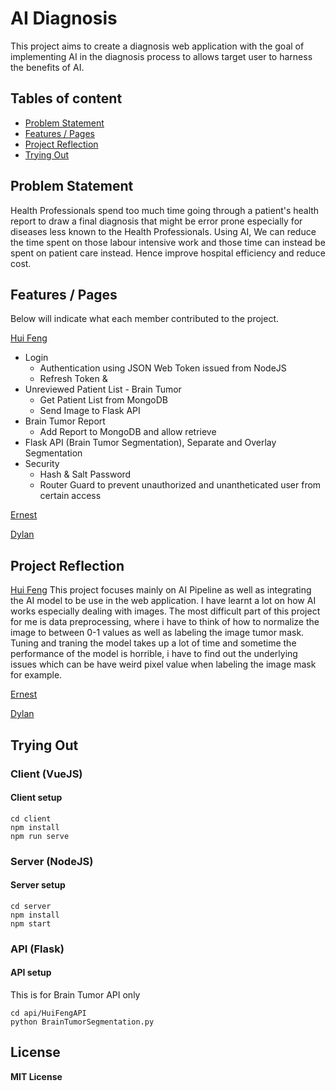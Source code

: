 # AI Diagnosis
This project aims to create a diagnosis web application with the goal of implementing AI in the diagnosis process to allows target user to harness the benefits of AI. 

## Tables of content

- [Problem Statement](#Problem-Statement)
- [Features / Pages](#Features-/-Pages)
- [Project Reflection](#Project-Reflection)
- [Trying Out](#Trying-Out)

## Problem Statement
Health Professionals spend too much time going through a patient's health report to draw a final diagnosis that might be error prone especially for diseases less known to the Health Professionals. Using AI, We can reduce the time spent on those labour intensive work and those time can instead be spent on patient care instead. Hence improve hospital efficiency and reduce cost.

## Features / Pages
Below will indicate what each member contributed to the project.

[Hui Feng](https://github.com/TLI-Tristan)
- Login 
  - Authentication using JSON Web Token issued from NodeJS
  - Refresh Token & 
- Unreviewed Patient List - Brain Tumor
  - Get Patient List from MongoDB
  - Send Image to Flask API 
- Brain Tumor Report
  - Add Report to MongoDB and allow retrieve 
- Flask API (Brain Tumor Segmentation), Separate and Overlay Segmentation
- Security
  - Hash & Salt Password
  - Router Guard to prevent unauthorized and unantheticated user from certain access

[Ernest](https://github.com/Ernest-W)

[Dylan](https://github.com/DestinyXC)

## Project Reflection
[Hui Feng](https://github.com/TLI-Tristan)
This project focuses mainly on AI Pipeline as well as integrating the AI model to be use in the web application. I have learnt a lot on how AI works especially dealing with images. The most difficult part of this project for me is data preprocessing, where i have to think of how to normalize the image to between 0-1 values as well as labeling the image tumor mask. Tuning and traning the model takes up a lot of time and sometime the performance of the model is horrible, i have to find out the underlying issues which can be have weird pixel value when labeling the image mask for example.

[Ernest](https://github.com/Ernest-W)

[Dylan](https://github.com/DestinyXC)

## Trying Out

### Client (VueJS)

#### Client setup
```
cd client
npm install
npm run serve
```

### Server (NodeJS)

#### Server setup
```
cd server
npm install
npm start
```

### API (Flask)

#### API setup
This is for Brain Tumor API only
```
cd api/HuiFengAPI
python BrainTumorSegmentation.py

```
## License
**MIT License**
